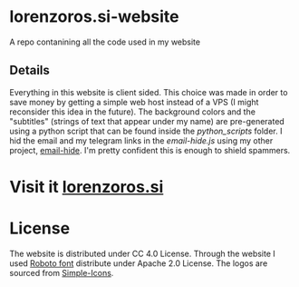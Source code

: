 # lorenzoros.si-website
A repo contanining all the code used in my website

## Details
Everything in this website is client sided. This choice was made in order to save money by getting a simple web host instead of a VPS (I might reconsider this idea in the future).
The background colors and the "subtitles" (strings of text that appear under my name) are pre-generated using a python script that can be found inside the *python_scripts* folder.
I hid the email and my telegram links in the *email-hide.js* using my other project, [email-hide](https://github.com/lorossi/email-hide). I'm pretty confident this is enough to shield spammers.

# Visit it [lorenzoros.si](https://www.lorenzoros.si)

# License
The website is distributed under CC 4.0 License.
Through the website I used [Roboto font](https://fonts.google.com/specimen/Roboto) distribute under Apache 2.0 License.
The logos are sourced from [Simple-Icons](https://github.com/simple-icons/simple-icons).
